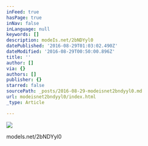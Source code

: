 ```yaml
---
inFeed: true
hasPage: true
inNav: false
inLanguage: null
keywords: []
description: modeIs.net/2bNDYyl0
datePublished: '2016-08-29T01:03:02.490Z'
dateModified: '2016-08-29T00:50:00.896Z'
title: ''
author: []
via: {}
authors: []
publisher: {}
starred: false
sourcePath: _posts/2016-08-29-modeisnet2bndyyl0.md
url: modeisnet2bndyyl0/index.html
_type: Article

---
```

![](https://the-grid-user-content.s3-us-west-2.amazonaws.com/7b1de0e2-c130-4314-a7cc-9f66025115af.jpg)

modeIs.net/2bNDYyl0